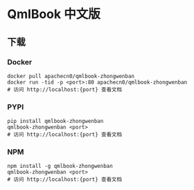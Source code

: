 # QmlBook 中文版

## 下载

### Docker

```
docker pull apachecn0/qmlbook-zhongwenban
docker run -tid -p <port>:80 apachecn0/qmlbook-zhongwenban
# 访问 http://localhost:{port} 查看文档
```

### PYPI

```
pip install qmlbook-zhongwenban
qmlbook-zhongwenban <port>
# 访问 http://localhost:{port} 查看文档
```

### NPM

```
npm install -g qmlbook-zhongwenban
qmlbook-zhongwenban <port>
# 访问 http://localhost:{port} 查看文档
```